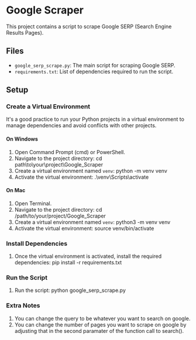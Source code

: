 # Google Scraper

This project contains a script to scrape Google SERP (Search Engine Results Pages).

## Files

- `google_serp_scrape.py`: The main script for scraping Google SERP.
- `requirements.txt`: List of dependencies required to run the script.

## Setup

### Create a Virtual Environment

It's a good practice to run your Python projects in a virtual environment to manage dependencies and avoid conflicts with other projects.

#### On Windows

1. Open Command Prompt (cmd) or PowerShell.
2. Navigate to the project directory:
    cd path\to\your\project\Google_Scraper
3. Create a virtual environment named `venv`:
    python -m venv venv
4. Activate the virtual environment:
    .\venv\Scripts\activate

#### On Mac

1. Open Terminal.
2. Navigate to the project directory:
    cd /path/to/your/project/Google_Scraper
3. Create a virtual environment named `venv`:
    python3 -m venv venv
4. Activate the virtual environment:
    source venv/bin/activate

### Install Dependencies
1. Once the virtual environment is activated, install the required dependencies:
    pip install -r requirements.txt

### Run the Script

1. Run the script:
    python google_serp_scrape.py

### Extra Notes

1. You can change the query to be whatever you want to search on google.
2. You can change the number of pages you want to scrape on google by adjusting that in the second paramater of the function call to search().